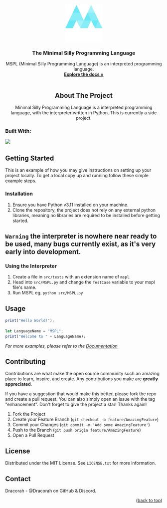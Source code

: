 <a name="readme-top"></a>

<!-- PROJECT LOGO -->
<br />
<div align="center">
  <img src="images/logo.PNG" alt="Logo" width="120" height="120">
</a>

<h3 align="center">The Minimal Silly Programming Language</h3>

  <p align="center">
    MSPL (Minimal Silly Programming Language) is an interpreted programming language.
    <br />
    <a href="https://github.com/github_username/repo_name"><strong>Explore the docs »</strong></a>
    <br />
    <br />
  </p>
</div>


<!-- ABOUT THE PROJECT -->
<h2 align="center">About The Project</h2>

<p align="center">Minimal Silly Programming Language is a interpreted programming language, with the interpreter written in Python. This is currently a side project.</p>




### Built With:
 <img src="https://skillicons.dev/icons?i=py&perline=14" />




<!-- GETTING STARTED -->
## Getting Started

This is an example of how you may give instructions on setting up your project locally.
To get a local copy up and running follow these simple example steps.

### Installation

1. Ensure you have Python v3.11 installed on your machine.
2. Clone the repository, the project does not rely on any external python libraries, meaning no libraries are required to be installed before getting started.

##  ```Warning``` the interpreter is nowhere near ready to be used, many bugs currently exist, as it's very early into development.


### Using the Interpreter

1. Create a file in ```src/tests``` with an extension name of ```mspl```.
2. Head into ```src/MSPL.py``` and change the ```TestCase``` variable to your mspl file's name.
3. Run MSPL eg. ```python src/MSPL.py```



<!-- USAGE EXAMPLES -->
## Usage
   ```js
   print("Hello World!");
   
   let LanguageName = "MSPL";
   print("Welcome to " + LanguageName);

   ```

_For more examples, please refer to the [Documentation](https://example.com)_





<!-- CONTRIBUTING -->
## Contributing

Contributions are what make the open source community such an amazing place to learn, inspire, and create. Any contributions you make are **greatly appreciated**.

If you have a suggestion that would make this better, please fork the repo and create a pull request. You can also simply open an issue with the tag "enhancement".
Don't forget to give the project a star! Thanks again!

1. Fork the Project
2. Create your Feature Branch (`git checkout -b feature/AmazingFeature`)
3. Commit your Changes (`git commit -m 'Add some AmazingFeature'`)
4. Push to the Branch (`git push origin feature/AmazingFeature`)
5. Open a Pull Request




<!-- LICENSE -->
## License

Distributed under the MIT License. See `LICENSE.txt` for more information.



<!-- CONTACT -->
## Contact

Dracorah - @Dracorah on GitHub & Discord.


<p align="right">(<a href="#readme-top">back to top</a>)</p>
   
